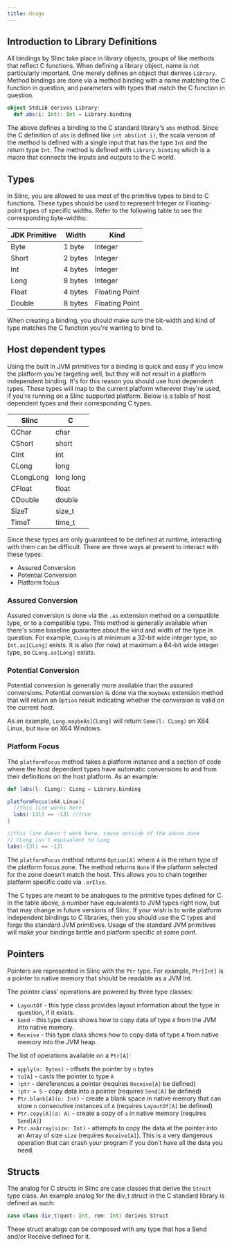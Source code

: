 ```yaml
---
title: Usage
---
```


## Introduction to Library Definitions

All bindings by Slinc take place in library objects, groups of like methods that reflect C functions. When defining a library object, name is not particularly important. One merely defines an object that derives `Library`. Method bindings are done via a method binding with a name matching the C function in question, and parameters with types that match the C function in question.

```scala
object StdLib derives Library:
  def abs(i: Int): Int = Library.binding
```

The above defines a binding to the C standard library's `abs` method. Since the C definition of `abs` is defined like `int abs(int i)`, the scala version of the method is defined with a single input that has the type `Int` and the return type `Int`. The method is defined with `Library.binding` which is a macro that connects the inputs and outputs to the C world.

## Types

In Slinc, you are allowed to use most of the primitive types to bind to C functions. These types should be used to represent Integer or Floating-point types of specific widths. Refer to the following table to see the corresponding byte-widths:

|JDK Primitive|Width|Kind|
|---|---|---|
|Byte|1 byte|Integer|
|Short|2 bytes|Integer|
|Int|4 bytes|Integer|
|Long|8 bytes|Integer|
|Float|4 bytes|Floating Point|
|Double|8 bytes|Floating Point|

When creating a binding, you should make sure the bit-width and kind of type matches the C function you're wanting to bind to.

## Host dependent types

Using the built in JVM primitives for a binding is quick and easy if you know the platform you're targeting well, but they will not result in a platform independent binding. It's for this reason you should use host dependent types. These types will map to the current platform wherever they're used, if you're running on a Slinc supported platform. Below is a table of host dependent types and their corresponding C types.

|Slinc|C|
|-----|-|
|CChar|char|
|CShort|short|
|CInt|int|
|CLong|long|
|CLongLong|long long|
|CFloat|float|
|CDouble|double|
|SizeT|size_t|
|TimeT|time_t|


Since these types are only guaranteed to be defined at runtime, interacting with them can be difficult. There are three ways at present to interact with these types:

* Assured Conversion
* Potential Conversion
* Platform focus 

### Assured Conversion 

Assured conversion is done via the `.as` extension method on a compatible type, or to a compatible type. This method is generally available when there's some baseline guarantee about the kind and width of the type in question. For example, `CLong` is at minimum a 32-bit wide integer type, so `Int.as[CLong]` exists. It is also (for now) at maximum a 64-bit wide integer type, so `CLong.as[Long]` exists.

### Potential Conversion

Potential conversion is generally more available than the assured conversions. Potential conversion is done via the `maybeAs` extension method that will return an `Option` result indicating whether the conversion is valid on the current host.

As an example, `Long.maybeAs[CLong]` will return `Some(l: CLong)` on X64 Linux, but `None` on X64 Windows. 

### Platform Focus 

The `platformFocus` method takes a platform instance and a section of code where the host dependent types have automatic conversions to and from their definitions on the host platform. As an example:

```scala
def labs(l: CLong): CLong = Library.binding 

platformFocus(x64.Linux){
  //this line works here
  labs(-13l) == -13l //true
}

//this line doesn't work here, cause outside of the above zone
// CLong isn't equivalent to Long
labs(-13l) == -13l
```

The `platformFocus` method returns `Option[A]` where `A` is the return type of the platform focus zone. The method returns `None` if the platform selected for the zone doesn't match the host. This allows you to chain together platform specific code via `.orElse`.

The C types are meant to be analogues to the primitive types defined for C. In the table above, a number have equivalents to JVM types right now, but that may change in future versions of Slinc. If your wish is to write platform independent bindings to C libraries, then you should use the C types and forgo the standard JVM primitives. Usage of the standard JVM primitives will make your bindings brittle and platform specific at some point.

## Pointers

Pointers are represented in Slinc with the `Ptr` type. For example, `Ptr[Int]` is a pointer to native memory that should be readable as a JVM Int.

The pointer class' operations are powered by three type classes:

* `LayoutOf` - this type class provides layout information about the type in question, if it exists.
* `Send` - this type class shows how to copy data of type `A` from the JVM into native memory.
* `Receive` - this type class shows how to copy data of type `A` from native memory into the JVM heap.

The list of operations available on a `Ptr[A]`:

* `apply(n: Bytes)` - offsets the pointer by `n` bytes
* `to[A]` - casts the pointer to type `A`
* `!ptr` - dereferences a pointer (requires `Receive[A]` be defined)
* `!ptr = 5` - copy data into a pointer  (requires `Send[A]` be defined)
* `Ptr.blank[A](n: Int)` - create a blank space in native memory that can store `n` consecutive instances of `A` (requires `LayoutOf[A]` be defined)
* `Ptr.copy[A](a: A)` - create a copy of `a` in native memory (requires `Send[A]`)
* `Ptr.asArray(size: Int)` - attempts to copy the data at the pointer into an Array of size `size` (requires `Receive[A]`). This is a very dangerous operation that can crash your program if you don't have all the data you need. 

## Structs

The analog for C structs in Slinc are case classes that derive the `Struct` type class. An example analog for the div_t struct in the C standard library is defined as such:

```scala
case class div_t(quot: Int, rem: Int) derives Struct
```

These struct analogs can be composed with any type that has a Send and/or Receive defined for it.